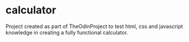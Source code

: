 # calculator
Project created as part of TheOdinProject to test html, css and javascript knowledge in creating a fully functional calculator.
